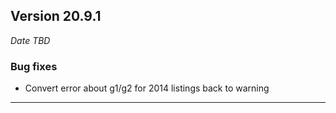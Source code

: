 
## Version 20.9.1
_Date TBD_

### Bug fixes
* Convert error about g1/g2 for 2014 listings back to warning

---
